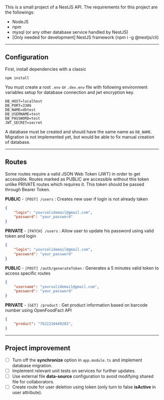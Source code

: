 This is a small project of a NestJS API.
The requirements for this project are the followings:

- NodeJS
- npm
- mysql (or any other database service handled by NestJS)
- [Only needed for development] NestJS framework (npm i -g @nestjs/cli)

---

## **Configuration**

First, install dependencies with a classic

`npm install`

You must create a root `.env` or `.dev.env` file with following environment variables setup for database connection and jwt encryption key.

```shell
DB_HOST=localhost
DB_PORT=3306
DB_NAME=dbtest
DB_USERNAME=test
DB_PASSWORD=test
JWT_SECRET=secret
```

A database must be created and should have the same name as `DB_NAME`.
Migration is not implemented yet, but would be able to fix manual creation of database.

---

## **Routes**

Some routes require a valid JSON Web Token (JWT) in order to get accessible.
Routes marked as PUBLIC are accessible without this token unlike PRIVATE routes which requires it.
This token should be passed through Bearer Token.

**PUBLIC** - `[POST] /users` : Creates new user if login is not already taken
```json
{
    "login": "yourvalidemail@gmail.com",
    "password": "your_password"
}
```


**PRIVATE** - `[PATCH] /users` : Allow user to update his password using valid token and login
```json
{
    "login": "yourvalidemail@gmail.com",
    "password": "your_password"
}
```


**PUBLIC** - `[POST] /auth/generateToken` : Generates a 5 minutes valid token to access specific routes
```json
{
    "username": "yourvalidemail@gmail.com",
    "password": "your_password"
}
```


**PRIVATE** - `[GET] /product` : Get product information based on barcode number using OpenFoodFact API
```json
{
    "product": "7622210449283",
}
```

---

## **Project improvement**

- [ ] Turn off the **synchronize** option in `app.module.ts` and implement database migration.
- [ ] Implement relevant unit tests on services for further updates.
- [ ] Use external file **data-source** configuration to avoid modifying shared file for collaborators.
- [ ] Create route for user deletion using token (only turn to false **isActive** in user attribute).